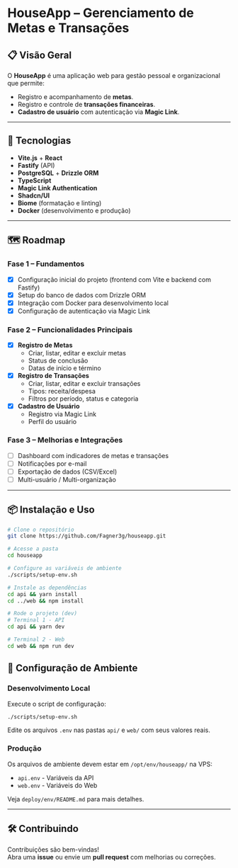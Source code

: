 # HouseApp – Gerenciamento de Metas e Transações

## 📋 Visão Geral
O **HouseApp** é uma aplicação web para gestão pessoal e organizacional que permite:
- Registro e acompanhamento de **metas**.
- Registro e controle de **transações financeiras**.
- **Cadastro de usuário** com autenticação via **Magic Link**.

---

## 🚀 Tecnologias
- **Vite.js** + **React**
- **Fastify** (API)
- **PostgreSQL** + **Drizzle ORM**
- **TypeScript**
- **Magic Link Authentication**
- **Shadcn/UI**
- **Biome** (formatação e linting)
- **Docker** (desenvolvimento e produção)

---

## 🗺️ Roadmap

### **Fase 1 – Fundamentos**
- [x] Configuração inicial do projeto (frontend com Vite e backend com Fastify)
- [x] Setup do banco de dados com Drizzle ORM
- [x] Integração com Docker para desenvolvimento local
- [x] Configuração de autenticação via Magic Link

### **Fase 2 – Funcionalidades Principais**
- [x] **Registro de Metas**
  - Criar, listar, editar e excluir metas
  - Status de conclusão
  - Datas de início e término
- [x] **Registro de Transações**
  - Criar, listar, editar e excluir transações
  - Tipos: receita/despesa
  - Filtros por período, status e categoria
- [x] **Cadastro de Usuário**
  - Registro via Magic Link
  - Perfil do usuário

### **Fase 3 – Melhorias e Integrações**
- [ ] Dashboard com indicadores de metas e transações
- [ ] Notificações por e-mail
- [ ] Exportação de dados (CSV/Excel)
- [ ] Multi-usuário / Multi-organização

---

## 📦 Instalação e Uso

```bash
# Clone o repositório
git clone https://github.com/Fagner3g/houseapp.git

# Acesse a pasta
cd houseapp

# Configure as variáveis de ambiente
./scripts/setup-env.sh

# Instale as dependências
cd api && yarn install
cd ../web && npm install

# Rode o projeto (dev)
# Terminal 1 - API
cd api && yarn dev

# Terminal 2 - Web
cd web && npm run dev
```

## 🔧 Configuração de Ambiente

### Desenvolvimento Local
Execute o script de configuração:
```bash
./scripts/setup-env.sh
```

Edite os arquivos `.env` nas pastas `api/` e `web/` com seus valores reais.

### Produção
Os arquivos de ambiente devem estar em `/opt/env/houseapp/` na VPS:
- `api.env` - Variáveis da API
- `web.env` - Variáveis do Web

Veja `deploy/env/README.md` para mais detalhes.

---

## 🛠️ Contribuindo
Contribuições são bem-vindas!  
Abra uma **issue** ou envie um **pull request** com melhorias ou correções.